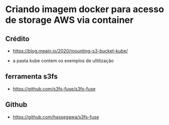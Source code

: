 
# Criando imagem docker para acesso de storage AWS via container

## Crédito
  * https://blog.meain.io/2020/mounting-s3-bucket-kube/

  * a pasta kube contem os exemplos de ultilização


## ferramenta s3fs
  * https://github.com/s3fs-fuse/s3fs-fuse

## Github
  * https://github.com/hassegawa/s3fs-fuse
